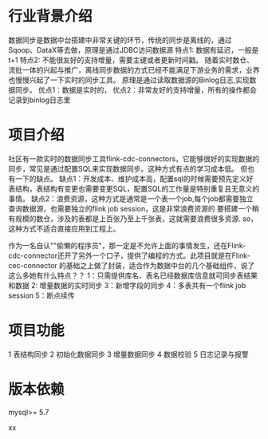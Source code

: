 # 行业背景介绍
  数据同步是数据中台搭建中非常关键的环节，传统的同步是离线的，通过Sqoop、DataX等去做，原理是通过JDBC访问数据源
    特点1: 数据有延迟，一般是t+1
    特点2: 不能很友好的支持增量，需要主键或者更新时间戳。
  随着实时数仓、流批一体的兴起与推广，离线同步数据的方式已经不能满足下游业务的需求，业界也慢慢兴起了一下实时的同步工具。
  原理是通过读取数据源的Binlog日志,实现数据同步。
    优点1：数据是实时的，
    优点2：非常友好的支持增量，所有的操作都会记录到binlog日志里

# 项目介绍
  社区有一款实时的数据同步工具flink-cdc-connectors，它能够很好的实现数据的同步，常见是通过配置SQL来实现数据同步。这种方式有点的学习成本低。
  但也有一下的缺点。
    缺点1：开发成本、维护成本高，配置sql的时候需要预先定义好表结构，表结构有变更也需要变更SQL，配置SQL的工作量是特别重复且无意义的事情。
    缺点2：浪费资源，这种方式是通常是一个表一个job,每个job都需要独立查询数据源，也需要独立的flink job session，这是非常浪费资源的
    要搭建一个稍有规模的数仓，涉及的表都是上百张乃至上千张表，这就需要浪费很多资源.
    so，这种方式不适合直接应用到工程上。
  
  作为一名自认""偷懒的程序员"，那一定是不允许上面的事情发生，还在Flink-cdc-connector还开了另外一个口子，提供了编程的方式。此项目就是在Flink-cec-connector
  的基础之上做了封装，适合作为数据中台的几个基础组件，说了这么多她有什么特点？？
   1：只需提供库名、表名已经数据库信息就可同步表结果和数据
   2: 增量数据的实时同步
   3：新增字段的同步
   4：多表共有一个flink job session
   5：断点续传
   
   

 # 项目功能
  1 表结构同步
  2 初始化数据同步
  3 增量数据同步
  4 数据校验
  5 日志记录与报警

  # 版本依赖
  mysql>= 5.7
  
  xx

  
  
  

